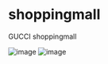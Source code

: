 # shoppingmall
GUCCI shoppingmall



![image](https://user-images.githubusercontent.com/68066598/220843395-83bbce6a-136c-4293-acc7-805ecc601a32.png)
![image](https://user-images.githubusercontent.com/68066598/220843447-705a166b-aba8-4635-8678-4b8309c75b9e.png)
